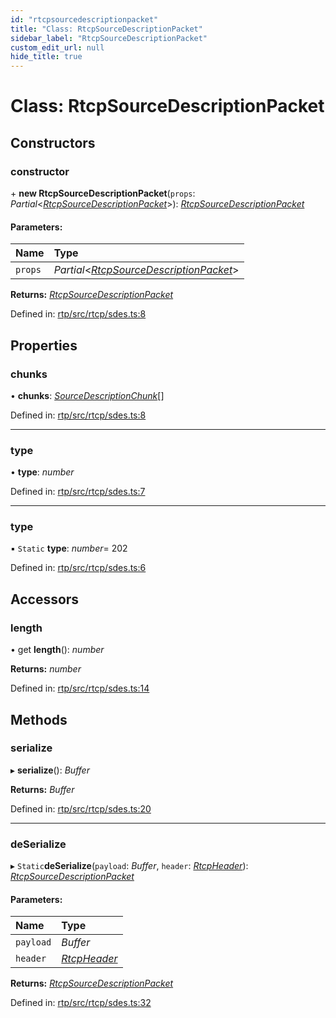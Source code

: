 ```yaml
---
id: "rtcpsourcedescriptionpacket"
title: "Class: RtcpSourceDescriptionPacket"
sidebar_label: "RtcpSourceDescriptionPacket"
custom_edit_url: null
hide_title: true
---
```


# Class: RtcpSourceDescriptionPacket

## Constructors

### constructor

\+ **new RtcpSourceDescriptionPacket**(`props`: *Partial*<[*RtcpSourceDescriptionPacket*](rtcpsourcedescriptionpacket.md)\>): [*RtcpSourceDescriptionPacket*](rtcpsourcedescriptionpacket.md)

#### Parameters:

Name | Type |
:------ | :------ |
`props` | *Partial*<[*RtcpSourceDescriptionPacket*](rtcpsourcedescriptionpacket.md)\> |

**Returns:** [*RtcpSourceDescriptionPacket*](rtcpsourcedescriptionpacket.md)

Defined in: [rtp/src/rtcp/sdes.ts:8](https://github.com/shinyoshiaki/werift-webrtc/blob/4277d59/packages/rtp/src/rtcp/sdes.ts#L8)

## Properties

### chunks

• **chunks**: [*SourceDescriptionChunk*](sourcedescriptionchunk.md)[]

Defined in: [rtp/src/rtcp/sdes.ts:8](https://github.com/shinyoshiaki/werift-webrtc/blob/4277d59/packages/rtp/src/rtcp/sdes.ts#L8)

___

### type

• **type**: *number*

Defined in: [rtp/src/rtcp/sdes.ts:7](https://github.com/shinyoshiaki/werift-webrtc/blob/4277d59/packages/rtp/src/rtcp/sdes.ts#L7)

___

### type

▪ `Static` **type**: *number*= 202

Defined in: [rtp/src/rtcp/sdes.ts:6](https://github.com/shinyoshiaki/werift-webrtc/blob/4277d59/packages/rtp/src/rtcp/sdes.ts#L6)

## Accessors

### length

• get **length**(): *number*

**Returns:** *number*

Defined in: [rtp/src/rtcp/sdes.ts:14](https://github.com/shinyoshiaki/werift-webrtc/blob/4277d59/packages/rtp/src/rtcp/sdes.ts#L14)

## Methods

### serialize

▸ **serialize**(): *Buffer*

**Returns:** *Buffer*

Defined in: [rtp/src/rtcp/sdes.ts:20](https://github.com/shinyoshiaki/werift-webrtc/blob/4277d59/packages/rtp/src/rtcp/sdes.ts#L20)

___

### deSerialize

▸ `Static`**deSerialize**(`payload`: *Buffer*, `header`: [*RtcpHeader*](rtcpheader.md)): [*RtcpSourceDescriptionPacket*](rtcpsourcedescriptionpacket.md)

#### Parameters:

Name | Type |
:------ | :------ |
`payload` | *Buffer* |
`header` | [*RtcpHeader*](rtcpheader.md) |

**Returns:** [*RtcpSourceDescriptionPacket*](rtcpsourcedescriptionpacket.md)

Defined in: [rtp/src/rtcp/sdes.ts:32](https://github.com/shinyoshiaki/werift-webrtc/blob/4277d59/packages/rtp/src/rtcp/sdes.ts#L32)
